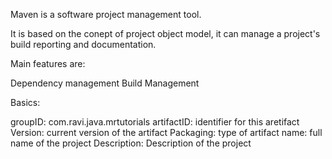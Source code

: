 Maven is a software project management tool.

It is based on the conept of project object model, it can manage a project's build reporting and documentation.

Main features are:

Dependency management
Build Management



Basics:

groupID: com.ravi.java.mrtutorials
artifactID: identifier for this aretifact
Version: current version of the artifact
Packaging: type of artifact
name: full name of the project
Description: Description of the project
